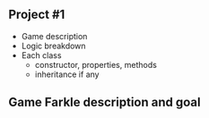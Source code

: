 ## Project #1

- Game description
- Logic breakdown
- Each class 
    - constructor, properties, methods
    - inheritance if any

## Game Farkle description and goal





